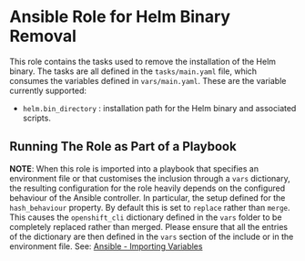 <!--
 Copyright IBM Corp. All Rights Reserved.

 SPDX-License-Identifier: CC-BY-4.0
 -->
# Ansible Role for Helm Binary Removal

This role contains the tasks used to remove the installation of the Helm binary. The tasks are all defined in the `tasks/main.yaml` file, which consumes the variables defined in `vars/main.yaml`. These are the variable currently supported:

- `helm.bin_directory` : installation path for the Helm binary and associated scripts. 

## Running The Role as Part of a Playbook

__NOTE__: When this role is imported into a playbook that specifies an environment file or that customises the inclusion through a `vars` dictionary, the resulting configuration for the role heavily depends on the configured behaviour of the Ansible controller. In particular, the setup defined for the `hash_behaviour` property. By default this is set to `replace` rather than `merge`. This causes the `openshift_cli` dictionary defined in the `vars` folder to be completely replaced rather than merged. Please ensure that all the entries of the dictionary are then defined in the `vars` section of the include or in the environment file. See: [Ansible - Importing Variables](https://docs.ansible.com/ansible/latest/user_guide/playbooks_variables.html#variable-precedence-where-should-i-put-a-variable) 

